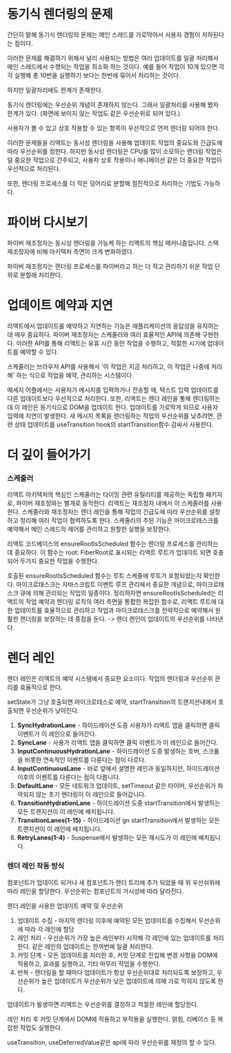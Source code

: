 

# 동기식 렌더링의 문제

간단히 말해 동기식 렌더링의 문제는 메인 스레드를 가로막아서 사용자 경험이 저하된다는 점이다. 

이러한 문제를 해결하기 위해서 널리 사용되는 방법은 여러 업데이트를 일괄 처리해서 메인 스레드에서 수행되는 작업을 최소화 하는 것이다. 
예를 들어 작업이 10개 있으면 각각 실행해 총 10번을 실행하기 보다는 한번에 묶어서 처리하는 것이다. 

하지만 일괄처리에도 한계가 존재한다. 

동기식 렌더링에는 우선순위 개념이 존재하지 않는다. 그래서 일괄처리를 사용해 봤자 한계가 있다. (화면에 보이지 않는 작업도 같은 우선순위로 되어 있다.)

사용자가 볼 수 있고 상호 작용할 수 있는 항목이 우선적으로 먼저 렌더링 되어야 한다. 

이러한 문제들을 리액트는 동시성 렌더링을 사용해 업데이트 작업의 중요도와 긴급도에 따라 우선순위를 정한다. 
하지만 동시성 렌더링은 CPU를 많이 소모하는 렌더링 작업은 덜 중요한 작업으로 간주되고, 사용자 상호 작용이나 애니메이션 같은 더 중요한 작업이 우선적으로 처리된다. 

또한, 렌더링 프로세스를 더 작은 덩어리로 분할해 점진적으로 처리하는 기법도 가능하다. 

# 파이버 다시보기
파이버 재조정자는 동시성 렌더링을 가능케 하는 리액트의 핵심 메커니즘입니다. 스택 재조정자에 비해 아키텍처 측면이 크게 변화하였다. 

파이버 재조정자는 렌더링 프로세스를 파이버라고 하는 더 작고 관리하기 쉬운 작업 단위로 분할래 처리한다. 

# 업데이트 예약과 지연

리액트에서 업데이트를 예약하고 지연하는 기능은 애플리케이션의 응답성을 유지하는 데 매우 중요하다. 파이버 재조정자는 스케줄러와 여러 효율적인 API에 의존해 구현한다. 이러한 API를 통해 리액트는 유휴 시간 동안 작업을 수행하고, 적절한 시기에 업데이트를 예약할 수 있다. 

스케줄러는 브라우저 API를 사용해서 '이 작업은 지금 처리하고, 이 작업은 나중에 처리해' 하는 식으로 작업을 예약, 관리하는 시스템이다. 

메세지 어플에서는 사용자가 메시지를 입력하거나 전송할 때, 텍스트 입력 업데이트를 다른 업데이트보다 우선적으로 처리한다. 
또한, 리액트는 렌더 레인을 통해 렌더링하는데 이 레인은 동기식으로 DOM을 업데이트 한다. 업데이트를 가로막게 되므로 사용자 입력에 지연이 발생한다. 새 메시지 목록을 렌더링하는 작업의 우선순위를 낮추려면, 관련 상태 업데이트를 useTransition hook의 startTransition함수 감싸서 사용한다. 

# 더 깊이 들어가기

### 스케줄러

리액트 아키텍처의 핵심인 스케줄러는 타이밍 관련 유틸리티를 제공하는 독립형 패키지로, 파이버 재조정와는 별개로 동작한다. 
리액트는 재조정자 내에서 이 스케줄러를 사용한다. 스케줄러와 재조정자는 렌더 레인을 통해 작업의 긴급도에 따라 우선순위를 설정하고 정리해 여러 작업이 협력하도록 한다. 
스케줄러의 주된 기능은 마이크로테스크를 예약해서 메인 스레드의 제어를 관리하고 원할한 실행을 보장한다. 

리액트 코드베이스의 ensureRootIsScheduled 함수는 렌더링 프로세스를 관리하는 데 중요하다. 이 함수는 root: FiberRoot로 표시되는 리액트 루트가 업데이트 되면 호충되어 두가지 중요한 작업을 수행한다. 

호출된 ensureRootIsScheduled 함수는 루트 스케줄에 루트가 포함되었는지 확인한다. 
마이크로태스크는 자바스크립트 이벤트 루프 관리에서 중요한 개념으로, 마이크로태스크 큐에 의해 관리되는 작업의 일종이다. 정리하자면 ensureRootIsScheduled는 리액트의 작업 예약과 렌더링 로직의 여러 측면을 통합한 복잡한 함수로, 리액트 루트에 대한 업데이트를 효율적으로 관리하고 작업과 마이크로태스크를 전략적으로 예약해서 원활한 렌더링을 보장하는 데 중점을 둔다. -> 렌더 렌인이 업데이트의 우선순위를 나타낸다. 


# 렌더 레인

렌더 레인은 리액트의 예약 시스템에서 중요한 요소이다. 작업의 렌더링과 우선순위 관리를 효율적으로 한다. 

setState가 그냥 호출되면 마이크로테스로 예약, startTransition의 트랜지션내에서 호출되면 우선순위가 낮아진다. 

1. **SyncHydrationLane**  - 하이드레이션 도중 사용자가 리액트 앱을 클릭하면 클릭 이벤트가 이 레인으로 들어간다. 
2. **SyncLane** - 사용가 리액트 앱을 클릭하면 클릭 이벤트가 이 레인으로 들어간다. 
3. **InputContinuousHydrationLane** - 하이드레이션 도중 발생하는 호버, 스크롤을 비롯한 연속적인 이벤트를 다룬다는 점이 다르다. 
4. **InputContinuousLane** - 바로 앞에서 설명한 레인과 동일하지만, 하이드레이션 이후의 이벤트를 다룬다는 점이 다릅니다. 
5. **DefaultLane** - 모든 네트워크 업데이트, setTimeout 같은 타이머, 우선순위가 파악되지 않는 초기 렌더링이 이 레인으로 들어갑니다. 
6. **TransitionHydrationLane** - 하이드레이션 도중 startTransition에서 발생하는 모든 트렌지션이 이 레인에 배치됩니다. 
7. **TransitionLanes(1-15)** - 하이드레이션 gn startTransition에서 발생하는 모든 트렌지션이 이 레인에 배치됩니다. 
8. **RetryLanes(1-4)** - Suspense에서 발생하는 모든 재시도가 이 레인에 배치됩니다. 

### 렌더 레인 작동 방식

컴포넌트가 업데이트 되거나 새 컴포넌트가 렌더 트리에 추가 되었을 때 위 우선쉬위에 따라 레인을 할당한다. 우선순위는 컴포넌트의 가시성에 따라 달라진다. 

렌더 레인을 사용한 업데이트 예약 및 우선순위

1. 업데이트 수집 - 마지막 렌더링 이후에 예약된 모든 업데이트를 수집해서 우선순위에 따라 각 레인에 할당
2. 레인 처리 - 우선순위가 가장 높은 레인부터 시작해 각 레인에 있는 업데이트를 처리한다. 같은 레인의 업데이트는 한꺼번에 일괄 처리한다. 
3. 커밋 단계 - 모든 업데이트를 처리한 후, 커밋 단계로 진입해 변경 사항을 DOM에 적용하고, 효과를 실행하고, 기타 마무리 작업을 수행한다. 
4. 반복 - 렌더링을 할 때마다 업데이트가 항상 우선순위대로 처리되도록 보장하고, 우선순위가 높은 업데이트가 우선순위가 낮은 업데이트에 의해 가로 막히지 않도록 한다. 

업데이트가 발생하면 리액트는 우선순위를 결정하고 적절한 레인에 할당한다. 

레인 처리 후 커밋 단계에서 DOM에 적용하고 부작용을 실행한다. 얽힘, 리베이스 등 복잡한 작업도 실행한다. 

useTransition, useDeferredValue같은 api에 따라 우선순위를 재정의 할 수 있다. 


